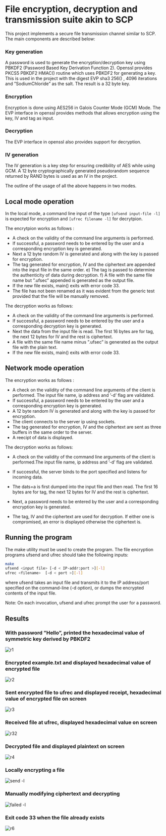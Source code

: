 # File encryption, decryption and transmission suite akin to SCP

This project implements a secure file transmission channel similar to SCP. The main components are described below:




### Key generation
A password is used to generate the encryption/decryption key using PBKDF2 (Password Based Key Derivation Function 2). Openssl provides PKCS5 PBKDF2 HMAC()
routine which uses PBKDF2 for generating a key. This is used in the project with
the digest EVP sha3 256() , 4096 iterations and ”SodiumChloride” as the salt. The
result is a 32 byte key. 

### Encryption
Encryption is done using AES256 in Galois Counter Mode (GCM) Mode. The EVP
interface in openssl provides methods that allows encryption using the key, IV and
tag as input.

### Decryption
The EVP interface in openssl also provides support for decryption.
### IV generation
The IV generation is a key step for ensuring credibility of AES while using GCM. A
12 byte cryptographically generated pseudorandom sequence returned by RAND bytes
is used as an IV in the project.

The outline of the usage of all the above happens in two modes.

## Local mode operation

In the local mode, a command line input of the type ```[ufsend input-file -l]``` is expected
for encryption and ```[ufrec filename -l]``` for decrytpion.

The encrytpion works as follows :
- A check on the validity of the command line arguments is performed.
- If successful, a password needs to be entered by the user and a corresponding
encryption key is generated.
- Next a 12 byte random IV is generated and along with the key is passed for
encryption.
- The tag generated for encryption, IV and the ciphertext are appended into the
input file in the same order.
e) The tag is passed to determine the authenticity of data during decryption.
f) A file with the same file name but ”.ufsec” appended is generated as the output
file.
- If the new file exists, main() exits with error code 33.
- The file has not been renamed as it was evident from the generic test provided
that the file will be manually removed.

The decryption works as follows:
- A check on the validity of the command line arguments is performed.
- If successful, a password needs to be entered by the user and a corresponding
decryption key is generated.
- Next the data from the input file is read. The first 16 bytes are for tag, the
next 12 bytes for IV and the rest is ciphertext.
- A file with the same file name minus ”.ufsec” is generated as the output file
with the plain text.
- If the new file exists, main() exits with error code 33.

## Network mode operation
The encryption works as follows :
- A check on the validity of the command line arguments of the client is performed. The input file name, ip address and ’-d’ flag are validated.
- If successful, a password needs to be entered by the user and a corresponding
encryption key is generated.
- A 12 byte random IV is generated and along with the key is passed for encryption.
- The client connects to the server ip using sockets.
- The tag generated for encryption, IV and the ciphertext are sent as three
buffers in the same order to the server.
- A reecipt of data is displayed.

The decryption works as follows:
- A check on the validity of the command line arguments of the client is performed.The input file name, ip address and ’-d’ flag are validated.
- If successful, the server binds to the port specified and listens for incoming
data.
- The dats=a is first dumped into the input file and then read. The first 16 bytes
are for tag, the next 12 bytes for IV and the rest is ciphertext.

- Next, a password needs to be entered by the user and a corresponding encryption key is generated.
- The tag, IV and the ciphertext are used for decryption. If either one is compromised, an error is displayed otherwise the ciphertext is.


## Running the program
The make utility must be used to create the program.
The file encryption programs ufsend and ufrec should take the following inputs:
``` bash
make
ufsend <input file> [-d < IP-addr:port >][-l]
ufrec <filename>  [-d < port >][-l] 
```
where ufsend takes an input file and transmits it to the IP address/port specified on the command-line (-d option), or dumps the encrypted contents of the input file.

Note: On each invocation, ufsend and ufrec  prompt the user for a password. 

## Results

### With password ”Hello”, printed the hexadecimal value of symmetric key derived by PBKDF2
![r1](https://user-images.githubusercontent.com/49821723/201233893-866be8d3-cede-48f5-b0c1-c7f8306b059f.png)

### Encrypted example.txt and displayed hexadecimal value of encrypted file
![r2](https://user-images.githubusercontent.com/49821723/201233965-b3a5659c-98d6-4118-b541-ee59efda545a.jpg)

### Sent encrypted file to ufrec and displayed receipt, hexadecimal value of encrypted file on screen
![r3](https://user-images.githubusercontent.com/49821723/201234183-32b9e5f7-4940-4dee-a7f8-aff1a871c367.jpg)

### Received file at ufrec, displayed hexadecimal value on screen
![r32](https://user-images.githubusercontent.com/49821723/201234295-270e2aad-6cde-4d4b-a65d-914e6ddfb58f.jpg)

### Decrypted file and displayed plaintext on screen
![r4](https://user-images.githubusercontent.com/49821723/201234361-e46682bc-9c32-4918-b101-cbeabe835e75.jpg)

### Locally encrypting a file
![send -l](https://user-images.githubusercontent.com/49821723/201234483-2ef3e4b4-2e6f-400f-8d02-0999d96be85c.png)

### Manually modifying ciphertext and decrypting
![failed -l](https://user-images.githubusercontent.com/49821723/201234624-66083aa6-9e87-43be-8dfd-7e7352899b8b.png)

### Exit code 33 when the file already exists
![r6](https://user-images.githubusercontent.com/49821723/201234682-fd9c0ced-fb90-4103-8b10-f3bb6c83ba37.jpg)




